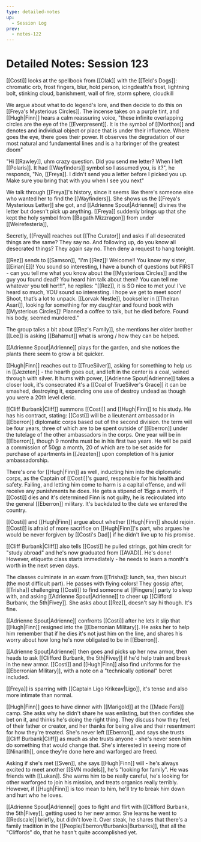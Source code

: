 ```yaml
---
type: detailed-notes
up:
  - Session Log
prev:
  - notes-122
---
```

# Detailed Notes: Session 123

[[Costi]] looks at the spellbook from [[Olak]] with the [[Teld's Dogs]]: chromatic orb, frost fingers, blur, hold person, icingdeath's frost, lightning bolt, stinking cloud, banishment, wall of fire, storm sphere, cloudkill

We argue about what to do legend's lore, and then decide to do this on [[Freya's Mysterious Circles]]. The incense takes on a purple tint, and [[Hugh|Finn]] hears a calm reassuring voice, "these infinite overlapping circles are the eye of the [[Everpresent]]. It is the symbol of [[Morthos]] and denotes and individual object or place that is under their influence. Where goes the eye, there goes their power. It observes the degradation of our most natural and fundamental lines and is a harbringer of the greatest doom"

"Hi [[Rawley]], uhm crazy question. Did you send me letter? When I left [[Polaris]]. It had [[Wayfinders]] symbol so I assumed you, is it?", he responds, "No, [[Freya]]. I didn't send you a letter before I picked you up. Make sure you bring that with you when I see you next"

We talk through [[Freya]]'s history, since it seems like there's someone else who wanted her to find the [[Wayfinders]]. She shows us the [[Freya's Mysterious Letter]] she got, and [[Adrienne Spout|Adrienne]] divines the letter but doesn't pick up anything. [[Freya]] suddenly brings up that she kept the holy symbol from [[Bagath Mizzragon]] from under [[Weirefesteria]], 

Secretly, [[Freya]] reaches out [[The Curator]] and asks if all desecrated things are the same? They say no. And following up, do you know all desecrated things? They again say no. Then deny a request to hang tonight. 

[[Rez]] sends to [[Samson]], "I'm [[Rez]]! Welcome!! You know my sister, [[Eirian|E]]! You sound so interesting, I have a bunch of questions but FIRST - can you tell me what you know about the [[Mysterious Circles]] and the guy you found dead? You heard him talk about them? You can tell me whatever you tell her!!!", he  replies: "[[Rez]], it is SO nice to met you! I’ve heard so much, YOU sound so interesting. I hope we get to meet soon! Shoot, that’s a lot to unpack. [[Lorvak Nestle]], bookseller in [[Thelran Asari]], looking for something for my daughter and found book with [[Mysterious Circles]]! Planned a coffee to talk, but he died before. Found his body, seemed murdered."

The group talks a bit about [[Rez's Family]], she mentions her older brother [[Lee]] is asking [[Bahamut]] what is wrong / how they can be helped. 

[[Adrienne Spout|Adrienne]] plays for the garden, and she notices the plants there seem to grow a bit quicker.

[[Hugh|Finn]] reaches out to [[TrueSilver]], asking for something to help us in [[Jezeten]] - the hearth goes out, and left in the center is a coal, veined through with silver. It hums with power, [[Adrienne Spout|Adrienne]] takes a closer look, it's consecrated it's a [[Coal of TrueSilver's Grace]] it can be smashed, destroying it, expending one use of destroy undead as though you were a 20th level cleric.

[[Cliff Burbank|Cliff]] summons [[Costi]] and [[Hugh|Finn]] to his study. He has his contract, stating: [[Costi]] will be a lieutenant ambassador in [[Eberron]] diplomatic corps based out of the second division. the term will be four years, three of which are to be spent outside of [[Eberron]] under the tutelage of the other ambassadors in the corps. One year will be in [[Eberron]], though 9 months must be in his first two years. He will be paid a commission of 50gp a month, 20 of which are to be set aside for purchase of apartments in [[Jezeten]] upon completion of his junior ambassadorship. 

There's one for [[Hugh|Finn]] as well, inducting him into the diplomatic corps, as the Captain of [[Costi]]'s guard, responsible for his health and safety. Failing, and letting him come to harm is a capital offense, and will receive any punishments he does. He gets a stipend of 15gp a month, if [[Costi]] dies and it's determined Finn is not guilty, he is recirculated into the general [[Eberron]] military. It's backdated to the date we entered the country.

[[Costi]] and [[Hugh|Finn]] argue about whether [[Hugh|Finn]] should rejoin. [[Costi]] is afraid of more sacrifice on [[Hugh|Finn]]'s part, who argues he would be never forgiven by [[Costi's Dad]] if he didn't live up to his promise. 

[[Cliff Burbank|Cliff]] also tells [[Costi]] he pulled strings, got him credit for "study abroad" and he's now graduated from [[AVAD]]. He's done! However, etiquette class starts immediately - he needs to learn a month's worth in the next seven days.

The classes culminate in an exam from [[Trisha]]: lunch, tea, then biscuit (the most difficult part). He passes with flying colors! They gossip after, [[Trisha]] challenging [[Costi]] to find someone at [[Fingers]] party to sleep with, and asking [[Adrienne Spout|Adrienne]] to cheer up [[Clifford Burbank, the 5th|Fivey]]. She asks about [[Rez]], doesn't say hi though. It's fine. 

[[Adrienne Spout|Adrienne]] confronts [[Costi]] after he lets it slip that [[Hugh|Finn]] resigned into the [[Eberronian Military]]. He asks her to help him remember that if he dies it's not just him on the line, and shares his worry about how long he's now obligated to be in [[Eberron]].

[[Adrienne Spout|Adrienne]] then goes and picks up her new armor, then heads to ask [[Clifford Burbank, the 5th|Fivey]] if he'd help train and break in the new armor. [[Costi]] and [[Hugh|Finn]] also find uniforms for the [[Eberronian Military]], with a note on a "technically optional" beret included.

[[Freya]] is sparring with [[Captain Ligo Krikeav|Ligo]], it's tense and also more intimate than normal.

[[Hugh|Finn]] goes to have dinner with [[Marigold]] at the [[Made Fors]] camp. She asks why he didn't share he was enlisting, but then confides she bet on it, and thinks he's doing the right thing. They discuss how they feel, of their father or creator, and her thanks for being alive and their resentment for how they're treated. She's never left [[Eberron]], and says she trusts [[Cliff Burbank|Cliff]] as much as she trusts anyone - she's never seen him do something that would change that. She's interested in seeing more of [[Ninarith]], once they're done here and warforged are freed. 

Asking if she's met [[Sven]], she says [[Hugh|Finn]] will - he's always excited to meet another [[SVN models]], he's "looking for family". He was friends with [[Lukan]]. She warns him to be really careful, he's looking for other warforged to join his mission, and treats organics really terribly. However, if [[Hugh|Finn]] is too mean to him, he'll try to break him down and hurt who he loves. 

[[Adrienne Spout|Adrienne]] goes to fight and flirt with [[Clifford Burbank, the 5th|Fivey]], getting used to her new armor. She learns he went to [[Redscale]] briefly, but didn't love it. Over steak, he shares that there's a family tradition in the [[People/Eberron/Burbanks|Burbanks]], that all the "Cliffords" do, that he hasn't quite accomplished yet. 